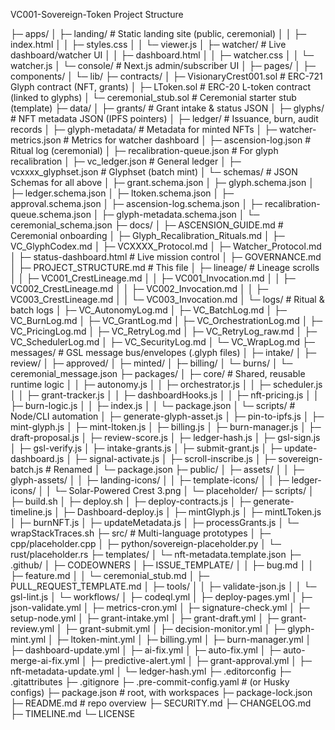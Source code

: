 VC001-Sovereign-Token Project Structure

├─ apps/
│  ├─ landing/                  # Static landing site (public, ceremonial)
│  │  ├─ index.html
│  │  ├─ styles.css
│  │  └─ viewer.js
│  ├─ watcher/                  # Live dashboard/watcher UI
│  │  ├─ dashboard.html
│  │  ├─ watcher.css
│  │  └─ watcher.js
│  └─ console/                  # Next.js admin/subscriber UI
│     ├─ pages/
│     ├─ components/
│     └─ lib/
├─ contracts/
│  ├─ VisionaryCrest001.sol     # ERC-721 Glyph contract (NFT, grants)
│  ├─ LToken.sol                # ERC-20 L-token contract (linked to glyphs)
│  └─ ceremonial_stub.sol       # Ceremonial starter stub (template)
├─ data/
│  ├─ grants/                   # Grant intake & status JSON
│  ├─ glyphs/                   # NFT metadata JSON (IPFS pointers)
│  ├─ ledger/                   # Issuance, burn, audit records
│  ├─ glyph-metadata/           # Metadata for minted NFTs
│  ├─ watcher-metrics.json      # Metrics for watcher dashboard
│  ├─ ascension-log.json        # Ritual log (ceremonial)
│  ├─ recalibration-queue.json  # For glyph recalibration
│  ├─ vc_ledger.json            # General ledger
│  ├─ vcxxxx_glyphset.json      # Glyphset (batch mint)
│  └─ schemas/                  # JSON Schemas for all above
│     ├─ grant.schema.json
│     ├─ glyph.schema.json
│     ├─ ledger.schema.json
│     ├─ ltoken.schema.json
│     ├─ approval.schema.json
│     ├─ ascension-log.schema.json
│     ├─ recalibration-queue.schema.json
│     ├─ glyph-metadata.schema.json
│     └─ ceremonial_schema.json
├─ docs/
│  ├─ ASCENSION_GUIDE.md        # Ceremonial onboarding
│  ├─ Glyph_Recalibration_Rituals.md
│  ├─ VC_GlyphCodex.md
│  ├─ VCXXXX_Protocol.md
│  ├─ Watcher_Protocol.md
│  ├─ status-dashboard.html     # Live mission control
│  ├─ GOVERNANCE.md
│  ├─ PROJECT_STRUCTURE.md      # This file
│  ├─ lineage/                  # Lineage scrolls
│  │  ├─ VC001_CrestLineage.md
│  │  ├─ VC001_Invocation.md
│  │  ├─ VC002_CrestLineage.md
│  │  ├─ VC002_Invocation.md
│  │  ├─ VC003_CrestLineage.md
│  │  └─ VC003_Invocation.md
│  └─ logs/                     # Ritual & batch logs
│     ├─ VC_AutonomyLog.md
│     ├─ VC_BatchLog.md
│     ├─ VC_BurnLog.md
│     ├─ VC_GrantLog.md
│     ├─ VC_OrchestrationLog.md
│     ├─ VC_PricingLog.md
│     ├─ VC_RetryLog.md
│     ├─ VC_RetryLog_raw.md
│     ├─ VC_SchedulerLog.md
│     ├─ VC_SecurityLog.md
│     └─ VC_WrapLog.md
├─ messages/                    # GSL message bus/envelopes (.glyph files)
│  ├─ intake/
│  ├─ review/
│  ├─ approved/
│  ├─ minted/
│  ├─ billing/
│  └─ burns/
│  └─ ceremonial_message.json
├─ packages/
│  ├─ core/                     # Shared, reusable runtime logic
│  │  ├─ autonomy.js
│  │  ├─ orchestrator.js
│  │  ├─ scheduler.js
│  │  ├─ grant-tracker.js
│  │  ├─ dashboardHooks.js
│  │  ├─ nft-pricing.js
│  │  ├─ burn-logic.js
│  │  ├─ index.js
│  │  └─ package.json
│  └─ scripts/                  # Node/CLI automation
│     ├─ generate-glyph-asset.js
│     ├─ pin-to-ipfs.js
│     ├─ mint-glyph.js
│     ├─ mint-ltoken.js
│     ├─ billing.js
│     ├─ burn-manager.js
│     ├─ draft-proposal.js
│     ├─ review-score.js
│     ├─ ledger-hash.js
│     ├─ gsl-sign.js
│     ├─ gsl-verify.js
│     ├─ intake-grants.js
│     ├─ submit-grant.js
│     ├─ update-dashboard.js
│     ├─ signal-activate.js
│     ├─ scroll-inscribe.js
│     ├─ sovereign-batch.js     # Renamed
│     └─ package.json
├─ public/
│  ├─ assets/
│  │  ├─ glyph-assets/
│  │  ├─ landing-icons/
│  │  ├─ template-icons/
│  │  ├─ ledger-icons/
│  │  └─ Solar-Powered Crest 3.png
│  └─ placeholder/
├─ scripts/
│  ├─ build.sh
│  ├─ deploy.sh
│  ├─ deploy-contracts.js
│  ├─ generate-timeline.js
│  ├─ Dashboard-deploy.js
│  ├─ mintGlyph.js
│  ├─ mintLToken.js
│  ├─ burnNFT.js
│  ├─ updateMetadata.js
│  ├─ processGrants.js
│  └─ wrapStackTraces.sh
├─ src/                        # Multi-language prototypes
│  ├─ cpp/placeholder.cpp
│  ├─ python/sovereign-placeholder.py
│  └─ rust/placeholder.rs
├─ templates/
│  └─ nft-metadata.template.json
├─ .github/
│  ├─ CODEOWNERS
│  ├─ ISSUE_TEMPLATE/
│  │  ├─ bug.md
│  │  ├─ feature.md
│  │  └─ ceremonial_stub.md
│  ├─ PULL_REQUEST_TEMPLATE.md
│  ├─ tools/
│  │  ├─ validate-json.js
│  │  └─ gsl-lint.js
│  └─ workflows/
│     ├─ codeql.yml
│     ├─ deploy-pages.yml
│     ├─ json-validate.yml
│     ├─ metrics-cron.yml
│     ├─ signature-check.yml
│     ├─ setup-node.yml
│     ├─ grant-intake.yml
│     ├─ grant-draft.yml
│     ├─ grant-review.yml
│     ├─ grant-submit.yml
│     ├─ decision-monitor.yml
│     ├─ glyph-mint.yml
│     ├─ ltoken-mint.yml
│     ├─ billing.yml
│     ├─ burn-manager.yml
│     ├─ dashboard-update.yml
│     ├─ ai-fix.yml
│     ├─ auto-fix.yml
│     ├─ auto-merge-ai-fix.yml
│     ├─ predictive-alert.yml
│     ├─ grant-approval.yml
│     ├─ nft-metadata-update.yml
│     └─ ledger-hash.yml
├─ .editorconfig
├─ .gitattributes
├─ .gitignore
├─ .pre-commit-config.yaml      # (or Husky configs)
├─ package.json                 # root, with workspaces
├─ package-lock.json
├─ README.md                    # repo overview
├─ SECURITY.md
├─ CHANGELOG.md
├─ TIMELINE.md
└─ LICENSE
